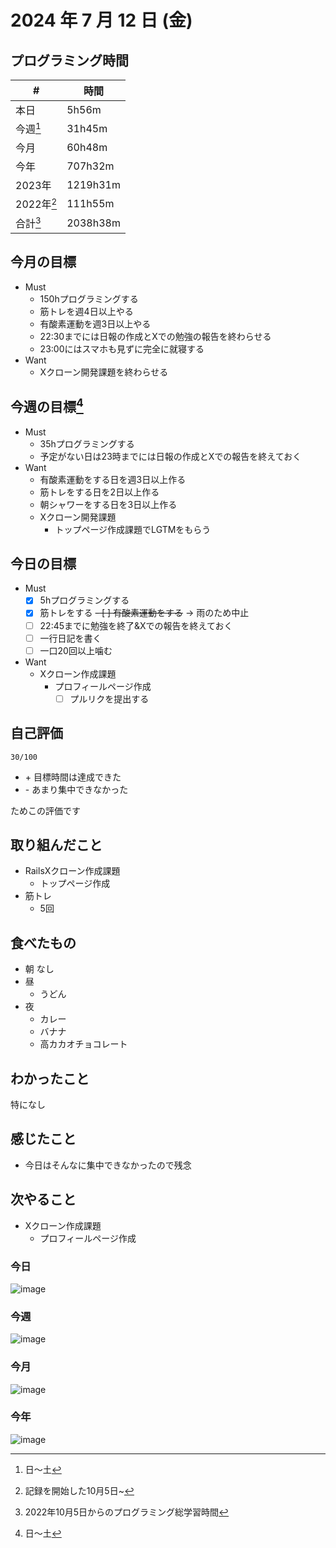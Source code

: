 # 2024 年 7 月 12 日 (金)

## プログラミング時間
| #          | 時間     |
| ---------- | -------- |
| 本日       | 5h56m    |
| 今週[^1]   | 31h45m   |
| 今月       | 60h48m   |
| 今年       | 707h32m  |
| 2023年     | 1219h31m |
| 2022年[^2] | 111h55m  |
| 合計[^3]   | 2038h38m |

## 今月の目標
- Must
  - 150hプログラミングする
  - 筋トレを週4日以上やる
  - 有酸素運動を週3日以上やる
  - 22:30までには日報の作成とXでの勉強の報告を終わらせる
  - 23:00にはスマホも見ずに完全に就寝する
- Want
  - Xクローン開発課題を終わらせる

## 今週の目標[^1]
- Must
  - 35hプログラミングする
  - 予定がない日は23時までには日報の作成とXでの報告を終えておく
- Want
  - 有酸素運動をする日を週3日以上作る
  - 筋トレをする日を2日以上作る
  - 朝シャワーをする日を3日以上作る
  - Xクローン開発課題
    - トップページ作成課題でLGTMをもらう

## 今日の目標
- Must
  - [x] 5hプログラミングする
  - [x] 筋トレをする
  ~~- [ ] 有酸素運動をする~~ -> 雨のため中止
  - [ ] 22:45までに勉強を終了&Xでの報告を終えておく
  - [ ] 一行日記を書く
  - [ ] 一口20回以上噛む
- Want
  - Xクローン作成課題
    - プロフィールページ作成
      - [ ] プルリクを提出する

## 自己評価
```
30/100
```
- \+ 目標時間は達成できた
- \- あまり集中できなかった

ためこの評価です

## 取り組んだこと
- RailsXクローン作成課題
  - トップページ作成
- 筋トレ
  - 5回

## 食べたもの
- 朝
なし
- 昼
  - うどん
- 夜
  - カレー
  - バナナ
  - 高カカオチョコレート

## わかったこと
特になし

## 感じたこと
- 今日はそんなに集中できなかったので残念

## 次やること
- Xクローン作成課題
  - プロフィールページ作成

### 今日
![image](https://github.com/user-attachments/assets/c5de7330-8f57-4131-b2f0-41236cdd1ca3)

### 今週
![image](https://github.com/user-attachments/assets/7697bf40-5a1e-4297-a77f-4e60e0842218)

### 今月
![image](https://github.com/user-attachments/assets/4cbe7983-e6a1-452a-89e2-badd71b70dcc)

### 今年
![image](https://github.com/user-attachments/assets/3f7ab99f-4980-4dad-a86d-7f375f0bd62a)

[^1]: 日〜土
[^2]: 記録を開始した10月5日~
[^3]: 2022年10月5日からのプログラミング総学習時間
